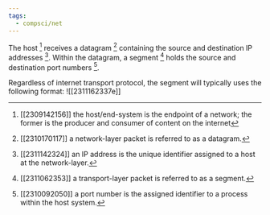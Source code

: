 ```yaml
---
tags:
  - compsci/net
---
```

The host [^1] receives a datagram [^2] containing the source and destination IP addresses [^3]. Within the datagram, a segment [^4] holds the source and destination port numbers [^5].

Regardless of internet transport protocol, the segment will typically uses the following format: ![[2311162337e]]

[^1]: [[2309142156]] the host/end-system is the endpoint of a network; the former is the producer and consumer of content on the internet
[^2]: [[2310170117]] a network-layer packet is referred to as a datagram.
[^3]: [[2311142324]] an IP address is the unique identifier assigned to a host at the network-layer.
[^4]: [[2311062353]] a transport-layer packet is referred to as a segment.
[^5]: [[2310092050]] a port number is the assigned identifier to a process within the host system.